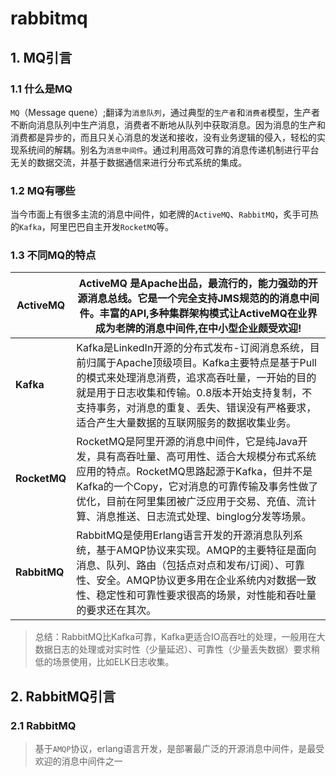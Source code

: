 # rabbitmq

## 1. MQ引言

### 1.1 什么是MQ

`MQ`（Message quene）;翻译为`消息队列`，通过典型的`生产者`和`消费者`模型，生产者不断向消息队列中生产消息，消费者不断地从队列中获取消息。因为消息的生产和消费都是异步的，而且只关心消息的发送和接收，没有业务逻辑的侵入，轻松的实现系统间的解耦。别名为`消息中间件`。通过利用高效可靠的消息传递机制进行平台无关的数据交流，并基于数据通信来进行分布式系统的集成。



### 1.2 MQ有哪些

当今市面上有很多主流的消息中间件，如老牌的`ActiveMQ`、`RabbitMQ`，炙手可热的`Kafka`，阿里巴巴自主开发`RocketMQ`等。

### 1.3 不同MQ的特点

| **ActiveMQ** | ActiveMQ 是Apache出品，最流行的，能力强劲的开源消息总线。它是一个完全支持JMS规范的的消息中间件。丰富的API,多种集群架构模式让ActiveMQ在业界成为老牌的消息中间件,在中小型企业颇受欢迎! |
| ------------ | ------------------------------------------------------------ |
| **Kafka**    | Kafka是LinkedIn开源的分布式发布-订阅消息系统，目前归属于Apache顶级项目。Kafka主要特点是基于Pull的模式来处理消息消费，追求高吞吐量，一开始的目的就是用于日志收集和传输。0.8版本开始支持复制，不支持事务，对消息的重复、丢失、错误没有严格要求，适合产生大量数据的互联网服务的数据收集业务。 |
| **RocketMQ** | RocketMQ是阿里开源的消息中间件，它是纯Java开发，具有高吞吐量、高可用性、适合大规模分布式系统应用的特点。RocketMQ思路起源于Kafka，但并不是Kafka的一个Copy，它对消息的可靠传输及事务性做了优化，目前在阿里集团被广泛应用于交易、充值、流计算、消息推送、日志流式处理、binglog分发等场景。 |
| **RabbitMQ** | RabbitMQ是使用Erlang语言开发的开源消息队列系统，基于AMQP协议来实现。AMQP的主要特征是面向消息、队列、路由（包括点对点和发布/订阅）、可靠性、安全。AMQP协议更多用在企业系统内对数据一致性、稳定性和可靠性要求很高的场景，对性能和吞吐量的要求还在其次。 |

> 总结：RabbitMQ比Kafka可靠，Kafka更适合IO高吞吐的处理，一般用在大数据日志的处理或对实时性（少量延迟）、可靠性（少量丢失数据）要求稍低的场景使用，比如ELK日志收集。



## 2. RabbitMQ引言

### 2.1 RabbitMQ

> 基于`AMQP`协议，erlang语言开发，是部署最广泛的开源消息中间件，是最受欢迎的消息中间件之一
